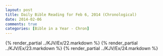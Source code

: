```yaml
---
layout: post
title: Daily Bible Reading for Feb 6, 2014 (Chronological)
date: 2014-02-06
comments: true
categories: [Bible in a Year - Chron]
---
```

{% render_partial ../KJV/Ex/22.markdown %}
{% render_partial ../KJV/Ex/23.markdown %}
{% render_partial ../KJV/Ex/24.markdown %}
